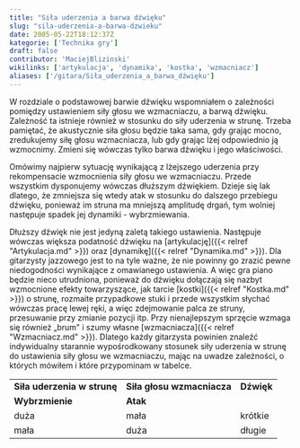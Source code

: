 ```yaml
---
title: "Siła uderzenia a barwa dźwięku"
slug: "sila-uderzenia-a-barwa-dzwieku"
date: 2005-05-22T18:12:37Z
kategorie: ['Technika gry']
draft: false
contributor: 'MaciejBlizinski'
wikilinks: ['artykulacja', 'dynamika', 'kostka', 'wzmacniacz']
aliases: ['/gitara/Siła_uderzenia_a_barwa_dźwięku']
---
```

W rozdziale o podstawowej barwie dźwięku wspomniałem o zależności
pomiędzy ustawieniem siły głosu we wzmacniaczu, a barwą dźwięku.
Zależność ta istnieje również w stosunku do siły uderzenia w strunę.
Trzeba pamiętać, że akustycznie siła głosu będzie taka sama, gdy grając
mocno, zredukujemy siłę głosu wzmacniacza, lub gdy grając lżej
odpowiednio ją wzmocnimy. Zmieni się wówczas tylko barwa dźwięku i jego
właściwości.

Omówimy najpierw sytuację wynikającą z lżejszego uderzenia przy
rekompensacie wzmocnienia siły głosu we wzmacniaczu. Przede wszystkim
dysponujemy wówczas dłuższym dźwiękiem. Dzieje się lak dlatego, że
zmniejsza się wtedy atak w stosunku do dalszego przebiegu dźwięku,
ponieważ im struna ma mniejszą amplitudę drgań, tym wolniej następuje
spadek jej dynamiki - wybrzmiewania.

Dłuższy dźwięk nie jest jedyną zaletą takiego ustawienia. Następuje
wówczas większa podatność dźwięku na
[artykulację]({{< relref "Artykulacja.md" >}}) oraz
[dynamikę]({{< relref "Dynamika.md" >}}). Dla gitarzysty jazzowego jest to na
tyle ważne, że nie powinny go zrazić pewne niedogodności wynikające z
omawianego ustawienia. A więc gra piano będzie nieco utrudniona,
ponieważ do dźwięku dołączają się nazbyt wzmocnione efekty
towarzyszące, jak tarcie [kostki]({{< relref "Kostka.md" >}}) o strunę, rozmaite
przypadkowe stuki i przede wszystkim słychać wówczas pracę lewej ręki, a
więc zdejmowanie palca ze struny, przesuwanie przy zmianie pozycji itp.
Przy nienajlepszym sprzęcie wzmaga się również „brum" i szumy własne
[wzmacniacza]({{< relref "Wzmacniacz.md" >}}). Dlatego każdy gitarzysta powinien
znaleźć indywidualny starannie wypośrodkowany stosunek siły uderzenia w
strunę do ustawienia siły głosu we wzmacniaczu, mając na uwadze
zależności, o których mówiłem i które przypominam w tabelce.

|                             |                            |            |
| --------------------------- | -------------------------- | ---------- |
| **Siła uderzenia w strunę** | **Siła głosu wzmacniacza** | **Dźwięk** |
| **Wybrzmienie**             | **Atak**                   |            |
| duża                        | mała                       | krótkie    |
| mała                        | duża                       | długie     |

